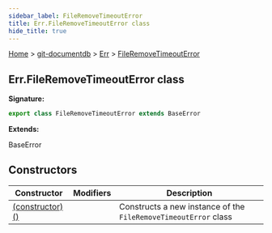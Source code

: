 ```yaml
---
sidebar_label: FileRemoveTimeoutError
title: Err.FileRemoveTimeoutError class
hide_title: true
---
```


[Home](./index.md) &gt; [git-documentdb](./git-documentdb.md) &gt; [Err](./git-documentdb.err.md) &gt; [FileRemoveTimeoutError](./git-documentdb.err.fileremovetimeouterror.md)

## Err.FileRemoveTimeoutError class


<b>Signature:</b>

```typescript
export class FileRemoveTimeoutError extends BaseError 
```
<b>Extends:</b>

BaseError

## Constructors

|  Constructor | Modifiers | Description |
|  --- | --- | --- |
|  [(constructor)()](./git-documentdb.err.fileremovetimeouterror._constructor_.md) |  | Constructs a new instance of the <code>FileRemoveTimeoutError</code> class |

